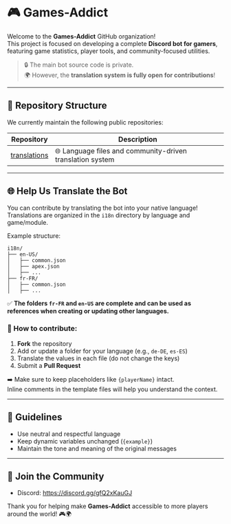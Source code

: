 # 🎮 Games-Addict

Welcome to the **Games-Addict** GitHub organization!  
This project is focused on developing a complete **Discord bot for gamers**, featuring game statistics, player tools, and community-focused utilities.

> 🔒 The main bot source code is private.  
> 🌍 However, the **translation system is fully open for contributions**!

---

## 📂 Repository Structure

We currently maintain the following public repositories:

| Repository | Description |
|------------|-------------|
| [translations](https://github.com/Games-Addict-orga/i18n) | 🌐 Language files and community-driven translation system |

---

## 🌐 Help Us Translate the Bot

You can contribute by translating the bot into your native language!  
Translations are organized in the `i18n` directory by language and game/module.

Example structure:
```
i18n/
├── en-US/
│   ├── common.json
│   ├── apex.json
│   ├── ...
├── fr-FR/
│   ├── common.json
│   ├── ...
```

✅ **The folders `fr-FR` and `en-US` are complete and can be used as references when creating or updating other languages.**

### 🧩 How to contribute:

1. **Fork** the repository
2. Add or update a folder for your language (e.g., `de-DE`, `es-ES`)
3. Translate the values in each file (do not change the keys)
4. Submit a **Pull Request**

➡️ Make sure to keep placeholders like `{playerName}` intact.  
Inline comments in the template files will help you understand the context.

---

## 📘 Guidelines

- Use neutral and respectful language
- Keep dynamic variables unchanged (`{example}`)
- Maintain the tone and meaning of the original messages

---

## 🙌 Join the Community

- Discord: https://discord.gg/gfQ2xKauGJ

Thank you for helping make **Games-Addict** accessible to more players around the world! 🎮🌍
